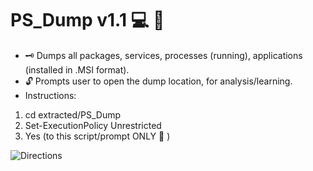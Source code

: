 # PS_Dump v1.1 :computer: :floppy_disk:
* :old_key: Dumps all packages, services, processes (running), applications (installed in .MSI format). 
* :unlock: Prompts user to open the dump location, for analysis/learning.
* Instructions:
1) cd extracted/PS_Dump
2) Set-ExecutionPolicy Unrestricted
3) Yes (to this script/prompt ONLY :closed_lock_with_key: )


![Directions](https://user-images.githubusercontent.com/91343617/147771625-21e87ed8-b1d4-4f4e-80bd-99f442a85053.png)
